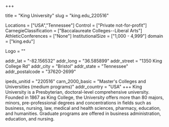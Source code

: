 
+++

title = "King University"
slug = "king.edu_220516"

Locations = ["USA","Tennessee"]
Control = ["Private not-for-profit"]
CarnegieClassification = ["Baccalaureate Colleges--Liberal Arts"]
AthleticConferences = ["None"]
InstitutionalSize = ["1,000 - 4,999"]
domain = ["king.edu"]

Logo = ""

addr_lat = "-82.156532"
addr_long = "36.585899"
addr_street = "1350 King College Rd"
addr_city = "Bristol"
addr_state = "Tennessee"
addr_postalcode = "37620-2699"

ipeds_unitid = "220516"
carn_2000_basic = "Master's Colleges and Universities (medium programs)"
addr_country = "USA"
+++
    King University is a Presbyterian, doctoral-level comprehensive university. Founded in 1867 as King College, the University offers more than 80 majors, minors, pre-professional degrees and concentrations in fields such as business, nursing, law, medical and health sciences, pharmacy, education, and humanities. Graduate programs are offered in business administration, education, and nursing.
